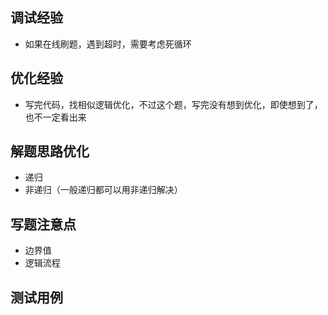 
## 调试经验
* 如果在线刷题，遇到超时，需要考虑死循环


## 优化经验
* 写完代码，找相似逻辑优化，不过这个题，写完没有想到优化，即使想到了，也不一定看出来


## 解题思路优化
* 递归
* 非递归（一般递归都可以用非递归解决）


## 写题注意点
* 边界值
* 逻辑流程

## 测试用例
